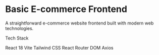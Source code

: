 # Basic E-commerce Frontend

A straightforward e-commerce website frontend built with modern web technologies.

Tech Stack

React 18
Vite
Tailwind CSS
React Router DOM
Axios
